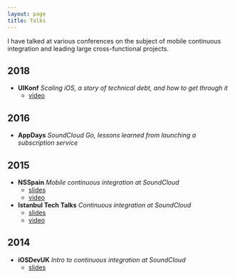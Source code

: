 ```yaml
---
layout: page
title: Talks
---
```


I have talked at various conferences on the subject of mobile continuous integration and leading large
cross-functional projects.

## 2018

* **UIKonf** _Scaling iOS, a story of technical debt, and how to get through it_
  * [video](https://www.youtube.com/watch?v=fmzA7cLyKv0)

## 2016

* **AppDays** _SoundCloud Go, lessons learned from launching a subscription service_

## 2015

* **NSSpain** _Mobile continuous integration at SoundCloud_
  * [slides](https://speakerdeck.com/garriguv/mobile-continuous-integration-at-soundcloud-1)
  * [video](https://www.youtube.com/watch?v=Rq721qtKKNk)
* **Istanbul Tech Talks** _Continuous integration at SoundCloud_
  * [slides](https://speakerdeck.com/garriguv/mobile-continuous-integration-at-soundcloud)
  * [video](https://www.youtube.com/watch?v=cJS08Kuu3zg)

## 2014

* **iOSDevUK** _Intro to continuous integration at SoundCloud_
  * [slides](https://speakerdeck.com/garriguv/intro-to-continuous-integration-at-soundcloud)

